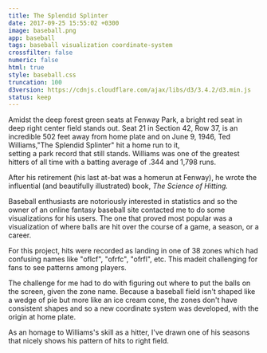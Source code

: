 ```yaml
---
title: The Splendid Splinter
date: 2017-09-25 15:55:02 +0300
image: baseball.png
app: baseball
tags: baseball visualization coordinate-system
crossfilter: false
numeric: false
html: true
style: baseball.css
truncation: 100
d3version: https://cdnjs.cloudflare.com/ajax/libs/d3/3.4.2/d3.min.js
status: keep
---
```




Amidst the deep forest green seats at Fenway Park, a bright red seat in deep right center field stands out.
Seat 21 in Section 42, Row 37, is an incredible 
502 feet away from home plate and on June 9, 1946, Ted Williams,"The Splendid Splinter" hit a home run to it,  
setting a park record that still stands. Williams was 
one of the greatest hitters of all time with a batting average of .344 and 1,798 runs. 

After his retirement (his last at-bat was a homerun at Fenway), he wrote the influential 
(and beautifully illustrated) book, *The Science of Hitting.*  

Baseball enthusiasts are notoriously interested in statistics and so the owner of 
an online fantasy baseball site contacted me to do some visualizations for his users. The 
one that proved most popular was a visualization of where balls are hit over the 
course of a game, a season, or a career. 
 
For this project, hits were recorded as landing in one of 38 zones which had confusing names 
like "oflcf", "ofrfc", "ofrfl", etc. This madeit challenging for fans to see patterns 
among players.

The challenge for me had to do with figuring out where to put the balls on the screen, given 
the zone name. Because a baseball field isn't shaped like a wedge of pie but more like an 
ice cream cone, the zones don't have consistent shapes and so a new coordinate system was 
developed, with the origin at home plate.

As an homage to Williams's skill as a hitter, I've drawn one of his seasons that nicely shows 
his pattern of hits to right field.




